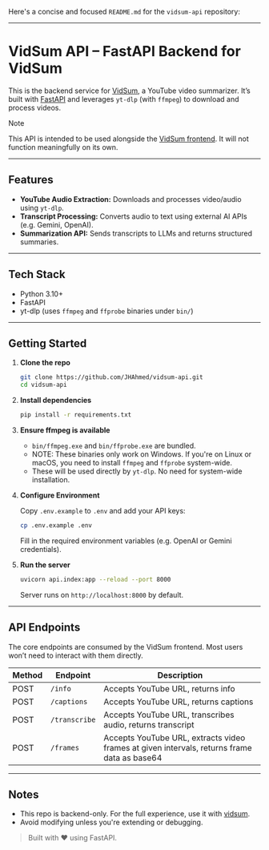 Here's a concise and focused `README.md` for the `vidsum-api` repository:

---

# VidSum API – FastAPI Backend for VidSum

This is the backend service for [VidSum](https://github.com/JHAhmed/vidsum), a YouTube video summarizer. It’s built with [FastAPI](https://fastapi.tiangolo.com/) and leverages `yt-dlp` (with `ffmpeg`) to download and process videos.

> [!NOTE]
> This API is intended to be used alongside the [VidSum frontend](https://github.com/JHAhmed/vidsum). It will not function meaningfully on its own.


---

## Features

* **YouTube Audio Extraction:** Downloads and processes video/audio using `yt-dlp`.
* **Transcript Processing:** Converts audio to text using external AI APIs (e.g. Gemini, OpenAI).
* **Summarization API:** Sends transcripts to LLMs and returns structured summaries.

---

## Tech Stack

* Python 3.10+
* FastAPI
* yt-dlp (uses `ffmpeg` and `ffprobe` binaries under `bin/`)

---

## Getting Started

1. **Clone the repo**

   ```bash
   git clone https://github.com/JHAhmed/vidsum-api.git
   cd vidsum-api
   ```

2. **Install dependencies**

   ```bash
   pip install -r requirements.txt
   ```

3. **Ensure ffmpeg is available**

   * `bin/ffmpeg.exe` and `bin/ffprobe.exe` are bundled.
   * NOTE: These binaries only work on Windows. If you're on Linux or macOS, you need to install `ffmpeg` and `ffprobe` system-wide.
   * These will be used directly by `yt-dlp`. No need for system-wide installation.

4. **Configure Environment**

   Copy `.env.example` to `.env` and add your API keys:

   ```bash
   cp .env.example .env
   ```

   Fill in the required environment variables (e.g. OpenAI or Gemini credentials).

5. **Run the server**

   ```bash
   uvicorn api.index:app --reload --port 8000
   ```

   Server runs on `http://localhost:8000` by default.

---

## API Endpoints

The core endpoints are consumed by the VidSum frontend. Most users won’t need to interact with them directly.

| Method | Endpoint       | Description                          |
| ------ | -------------- | ------------------------------------ |
| POST   | `/info`       | Accepts YouTube URL, returns info   |
| POST   | `/captions`   | Accepts YouTube URL, returns captions |
| POST   | `/transcribe`  | Accepts YouTube URL, transcribes audio, returns transcript |
| POST   | `/frames`  | Accepts YouTube URL, extracts video frames at given intervals, returns frame data as base64 |

---

## Notes

* This repo is backend-only. For the full experience, use it with [vidsum](https://github.com/JHAhmed/vidsum).
* Avoid modifying unless you're extending or debugging.

> Built with ❤️ using FastAPI.